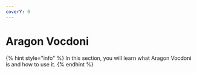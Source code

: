 ```yaml
---
coverY: 0
---
```


# Aragon Vocdoni

{% hint style="info" %}
In this section, you will learn what Aragon Vocdoni is and how to use it.
{% endhint %}
